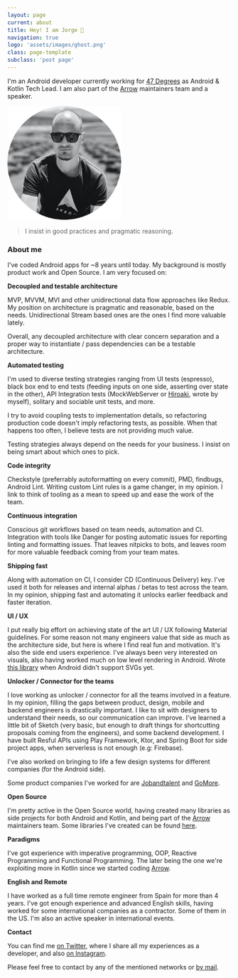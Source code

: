 ```yaml
---
layout: page
current: about
title: Hey! I am Jorge 👋
navigation: true
logo: 'assets/images/ghost.png'
class: page-template
subclass: 'post page'
---
```


I'm an Android developer currently working for [47 Degrees](https://www.47deg.com) as Android & Kotlin Tech Lead. I am also part of the [Arrow](https://arrow-kt.io) maintainers team and a speaker.

<img src="../assets/images/portrait.png" alt="My portrait pic" style="width:256px;height:256px">

> I insist in good practices and pragmatic reasoning.

### About me

I've coded Android apps for ~8 years until today. My background is mostly product work and Open Source. I am very focused on:

**Decoupled and testable architecture**

MVP, MVVM, MVI and other unidirectional data flow approaches like Redux. My position on architecture is pragmatic and reasonable, based on the needs. Unidirectional Stream based ones are the ones I find more valuable lately.

Overall, any decoupled architecture with clear concern separation and a proper way to instantiate / pass dependencies can be a testable architecture.

**Automated testing**

I'm used to diverse testing strategies ranging from UI tests (espresso), black box end to end tests (feeding inputs on one side, asserting over state in the other), API Integration tests (MockWebServer or [Hiroaki](https://github.com/jorgeCastilloPrz/hiroaki), wrote by myself), solitary and sociable unit tests, and more.

I try to avoid coupling tests to implementation details, so refactoring production code doesn't imply refactoring tests, as possible. When that happens too often, I believe tests are not providing much value.

Testing strategies always depend on the needs for your business. I insist on being smart about which ones to pick.

**Code integrity**

Checkstyle (preferrably autoformatting on every commit), PMD, findbugs, Android Lint. Writing custom Lint rules is a game changer, in my opinion. I link to think of tooling as a mean to speed up and ease the work of the team.

**Continuous integration**

Conscious git workflows based on team needs, automation and CI. Integration with tools like Danger for posting automatic issues for reporting linting and formatting issues. That leaves nitpicks to bots, and leaves room for more valuable feedback coming from your team mates.

**Shipping fast**

Along with automation on CI, I consider CD (Continuous Delivery) key. I've used it both for releases and internal alphas / betas to test across the team. In my opinion, shipping fast and automating it unlocks earlier feedback and faster iteration.

**UI / UX**

I put really big effort on achieving state of the art UI / UX following Material guidelines. For some reason not many engineers value that side as much as the architecture side, but here is where I find real fun and motivation. It's also the side end users experience. I've always been very interested on visuals, also having worked much on low level rendering in Android. Wrote [this library](https://github.com/jorgeCastilloPrz/AndroidFillableLoaders) when Android didn't support SVGs yet.

**Unlocker / Connector for the teams**

I love working as unlocker / connector for all the teams involved in a feature. In my opinion, filling the gaps between product, design, mobile and backend engineers is drastically important. I like to sit with designers to understand their needs, so our communication can improve. I've learned a little bit of Sketch (very basic, but enough to draft things for shortcutting proposals coming from the engineers), and some backend development. I have built Resful APIs using Play Framework, Ktor, and Spring Boot for side project apps, when serverless is not enough (e.g: Firebase).

I've also worked on bringing to life a few design systems for different companies (for the Android side).

Some product companies I've worked for are [Jobandtalent](https://www.jobandtalent.com/) and [GoMore](https://gomore.dk/).

**Open Source**

I'm pretty active in the Open Source world, having created many libraries as side projects for both Android and Kotlin, and being part of the [Arrow](https://arrow-kt.io/) maintainers team. Some libraries I've created can be found [here](https://github.com/JorgeCastilloPrz/).

**Paradigms**

I've got experience with imperative programming, OOP, Reactive Programming and Functional Programming. The later being the one we're exploiting more in Kotlin since we started coding [Arrow](https://arrow-kt.io/).

**English and Remote**

I have worked as a full time remote engineer from Spain for more than 4 years. I've got enough experience and advanced English skills, having worked for some international companies as a contractor. Some of them in the US. I'm also an active speaker in international events.

**Contact**

You can find me [on Twitter](https://www.twitter.com/JorgeCastilloPR), where I share all my experiences as a developer, and also [on Instagram](https://www.instagram.com/jorgecastillopr).


Please feel free to contact by any of the mentioned networks or [by mail](mailto:jorge.castillo.prz@gmail.com).
